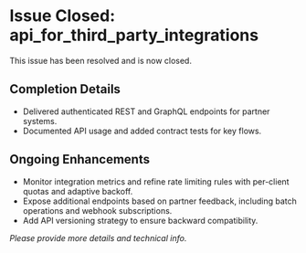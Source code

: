 # Issue Closed: api_for_third_party_integrations

This issue has been resolved and is now closed.

## Completion Details
- Delivered authenticated REST and GraphQL endpoints for partner systems.
- Documented API usage and added contract tests for key flows.

## Ongoing Enhancements
- Monitor integration metrics and refine rate limiting rules with per-client quotas and adaptive backoff.
- Expose additional endpoints based on partner feedback, including batch operations and webhook subscriptions.
- Add API versioning strategy to ensure backward compatibility.

*Please provide more details and technical info.*
